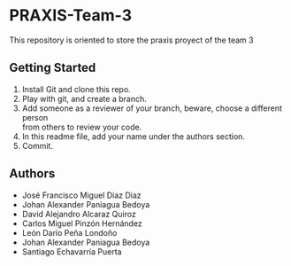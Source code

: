 ﻿# PRAXIS-Team-3
This repository is oriented to store the praxis proyect of the team 3

## Getting Started

  1. Install Git and clone this repo.
  2. Play with git, and create a branch.
  3. Add someone as a reviewer of your branch, beware, choose a different person  
     from others to review your code.
  4. In this readme file, add your name under the authors section.
  5. Commit.

## Authors
 
  * José Francisco Miguel Diaz Diaz
  * Johan Alexander Paniagua Bedoya
  * David Alejandro Alcaraz Quiroz
  * Carlos Miguel Pinzón Hernández
  * León Darío Peña Londoño
  * Johan Alexander Paniagua Bedoya
  * Santiago Echavarría Puerta